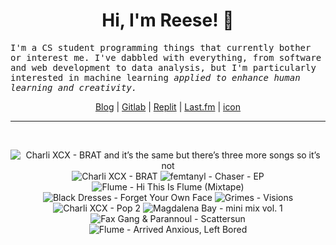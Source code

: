 <h1 align="center">Hi, I'm Reese! 👋</h1>

<p><samp>I'm a CS student programming things that currently bother or interest me. I've dabbled with everything, from software and web development to data analysis, but I'm particularly interested in machine learning <i>applied to enhance human learning and creativity.</i></p></samp>

<p align="center">
 <a href="https://renys.dev">Blog</a> | <a href="https://gitlab.com/renys">Gitlab</a> | <a href="https://replit.com/@renys">Replit</a> | <a href="https://last.fm/user/emperte">Last.fm</a> | <a href="https://picrew.me/en/image_maker/2243240">icon</a>
</p>

<hr class="dotted">
<br>
<!-- lastfm -->
<p align="center"><img src="https://lastfm.freetls.fastly.net/i/u/64s/3b3848d026831045d281f985af1bb087.jpg" title="Charli XCX - BRAT and it’s the same but there’s three more songs so it’s not"> <img src="https://lastfm.freetls.fastly.net/i/u/64s/b00527c6ae0cd1d4c9bf3706b130ad56.jpg" title="Charli XCX - BRAT"> <img src="https://lastfm.freetls.fastly.net/i/u/64s/e0a00cdff3d9f0ba9fb437b0087a70f8.jpg" title="femtanyl - Chaser - EP"> <img src="https://lastfm.freetls.fastly.net/i/u/64s/9961f537b54645da30efd8f3d7346ec5.jpg" title="Flume - Hi This Is Flume (Mixtape)"> <img src="https://lastfm.freetls.fastly.net/i/u/64s/90bcef04afc0d0fc8ac1059579906fd0.jpg" title="Black Dresses - Forget Your Own Face"> <img src="https://lastfm.freetls.fastly.net/i/u/64s/4ba3983be4621972cc7beb4fcae72461.jpg" title="Grimes - Visions"> <img src="https://lastfm.freetls.fastly.net/i/u/64s/5d7d58ff9d27004662b5a3203ac4382d.png" title="Charli XCX - Pop 2"> <img src="https://lastfm.freetls.fastly.net/i/u/64s/e0235ea95ea243b48cf7be0014e33255.jpg" title="Magdalena Bay - mini mix vol. 1"> <img src="https://lastfm.freetls.fastly.net/i/u/64s/caea3570367484031aac7563f867e0cf.jpg" title="Fax Gang & Parannoul - Scattersun"> <img src="https://lastfm.freetls.fastly.net/i/u/64s/ea902f8148dced5433c9201af9fe3ff3.jpg" title="Flume - Arrived Anxious, Left Bored"> </p>
